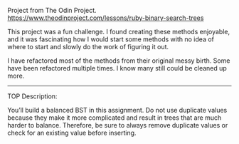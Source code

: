 Project from The Odin Project.
https://www.theodinproject.com/lessons/ruby-binary-search-trees

This project was a fun challenge. I found creating these methods enjoyable, and it was fascinating how I would start some methods with no idea of where to start and slowly do the work of figuring it out. 

I have refactored most of the methods from their original messy birth. Some have been refactored multiple times. I know many still could be cleaned up more. 

---
TOP Description:

You’ll build a balanced BST in this assignment. Do not use duplicate values because they make it more complicated and result in trees that are much harder to balance. Therefore, be sure to always remove duplicate values or check for an existing value before inserting.
